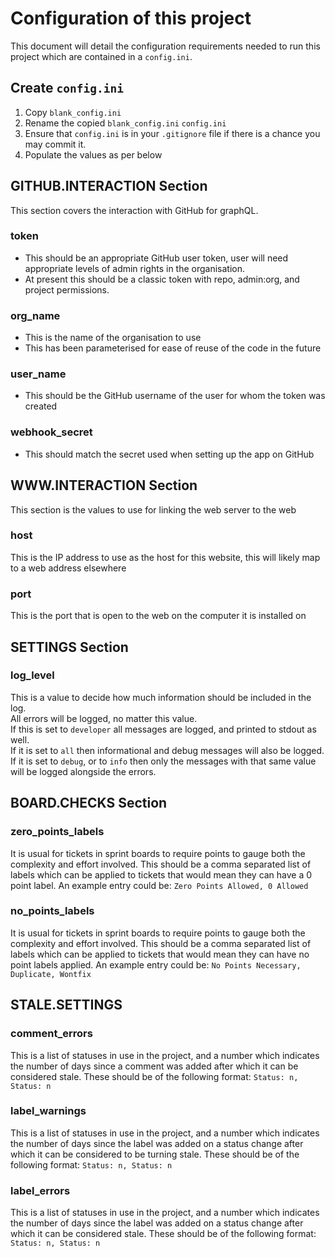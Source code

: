 # Configuration of this project

This document will detail the configuration requirements needed to run this project which are contained in a `config.ini`.

## Create `config.ini`
1. Copy `blank_config.ini`
2. Rename the copied `blank_config.ini` `config.ini`
3. Ensure that `config.ini` is in your `.gitignore` file if there is a chance you may commit it.
4. Populate the values as per below

## GITHUB.INTERACTION Section
This section covers the interaction with GitHub for graphQL.
### token
- This should be an appropriate GitHub user token, user will need appropriate levels of admin rights in the organisation.
- At present this should be a classic token with repo, admin:org, and project permissions.

### org_name
- This is the name of the organisation to use
- This has been parameterised for ease of reuse of the code in the future

### user_name
- This should be the GitHub username of the user for whom the token was created

### webhook_secret
- This should match the secret used when setting up the app on GitHub

## WWW.INTERACTION Section
This section is the values to use for linking the web server to the web

### host
This is the IP address to use as the host for this website, this will likely map to a web address 
elsewhere

### port
This is the port that is open to the web on the computer it is installed on

## SETTINGS Section

### log_level
This is a value to decide how much information should be included in the log.<br>
All errors will be logged, no matter this value.<br>
If this is set to `developer` all messages are logged, and printed to stdout as well.<br>
If it is set to `all` then informational and debug messages will also be logged.
If it is set to `debug`, or to `info` then only the messages with that same value will be logged 
alongside the errors.

## BOARD.CHECKS Section

### zero_points_labels
It is usual for tickets in sprint boards to require points to gauge both the complexity and effort 
involved. This should be a comma separated list of labels which can be applied to tickets that
would mean they can have a 0 point label. An example entry could be: `Zero Points Allowed, 0 Allowed`

### no_points_labels
It is usual for tickets in sprint boards to require points to gauge both the complexity and effort 
involved. This should be a comma separated list of labels which can be applied to tickets that
would mean they can have no point labels applied. An example entry could be:
`No Points Necessary, Duplicate, Wontfix`

## STALE.SETTINGS

### comment_errors
This is a list of statuses in use in the project, and a number which indicates the number of 
days since a comment was added after which it can be considered stale. These should be of the
following format: `Status: n, Status: n`

### label_warnings
This is a list of statuses in use in the project, and a number which indicates the number of 
days since the label was added on a status change after which it can be considered to be turning 
stale. These should be of the following format: `Status: n, Status: n`

### label_errors
This is a list of statuses in use in the project, and a number which indicates the number of 
days since the label was added on a status change after which it can be considered stale. 
These should be of the following format: `Status: n, Status: n`
